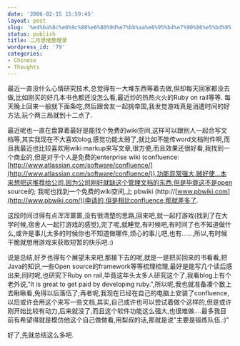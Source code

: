 ```yaml
---
date: '2006-02-15 15:59:45'
layout: post
slug: '%e4%ba%8c%e6%9c%88%e6%80%9d%e7%bb%aa%e6%95%b4%e7%90%86%e5%bd%95'
status: publish
title: 二月思绪整理录
wordpress_id: '79'
categories:
- Chinese
- Thoughts
---
```








最近一直没什么心情研究技术,总觉得有一大堆东西等着去做,但却每天回家都没去做,比如刚买的好几本书也都还没怎么看,最近炒的热热火火的Ruby on rail等等. 每天晚上回来一般就下面条吃,然后跟舍友一起挑帝国,我发觉游戏真是消遣时间的好方法,玩个两三局就到十二点了.




最近呢也一直在盘算着最好是能找个免费的wiki空间,这样可以跟别人一起合写文档等,其实我现在不大喜欢blog,感觉功能太弱了,就比如不能传word文档附件啊,而且我最近也比较喜欢用wiki markup来写文章,很方便,而且效果还很好看,我找到一个商业的,但是对于个人是免费的enterprise wiki (confluence: [http://www.atlassian.com/software/confluence/](http://www.atlassian.com/software/confluence/)),功能异常强大,贼好使...本来想把这推荐给公司,因为公司刚好就缺这个管理文档的东西,但是毕竟这不是open source的; 我呢也找到一个免费的wiki空间,上 pbwiki (http://[www.pbwiki.com](http://www.pbwiki.com/))申请的,但是相比confluence,那就差多了.




这段时间过得有点浑浑噩噩,没有很清楚的思路,回来吧,就一起打游戏(找到了在大学时候,宿舍人一起打游戏的感觉),完了呢,就睡觉,有时候吧,有时间了也不知道做什么,或许是事儿太多的时候你也不知道做哪件,烦心的事儿吧,也有......,所以,有时候干脆就想用游戏来获取短暂的快乐吧.:)




说是总结,好歹也得有个展望未来吧,那接下去的呢,就是一是把买回来的书看看,把Java的知识,一些Open source的framework等等梳理梳理,最好是能写几个读后感出来;同时呢,也研究下Ruby on rail,毕竟这年头太多人研究这个了,我看blog上有个老外说,"It is great to get paid by developing ruby.",所以呢,我也就准备凑个数上去瞅瞅看,免得以后落伍了;再者呢,我现在已经在自己的电脑上安装了confluence,以后或许会用这个来写一些文档,其实,自己或许也可以尝试着做个这样的,但是或许刚开始比较有动力,后来就没了,而且这个软件功能这么强大,也很难做....最多我目前有希望得就是模仿他这个自己做做看,用梨叔的话,那就是说"主要是锻炼队伍.:)"




好了,先就总结这么多吧.






